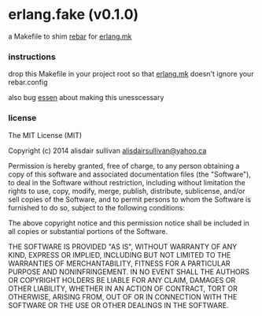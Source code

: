 erlang.fake (v0.1.0)
====================

a Makefile to shim [rebar][rebar] for [erlang.mk][erlang.mk]


### instructions ###

drop this Makefile in your project root so that
[erlang.mk][erlang.mk] doesn't ignore your rebar.config

also bug [essen][essen] about making this unesscessary


### license ###

The MIT License (MIT)

Copyright (c) 2014 alisdair sullivan <alisdairsullivan@yahoo.ca>

Permission is hereby granted, free of charge, to any person obtaining a copy
of this software and associated documentation files (the "Software"), to deal
in the Software without restriction, including without limitation the rights
to use, copy, modify, merge, publish, distribute, sublicense, and/or sell
copies of the Software, and to permit persons to whom the Software is
furnished to do so, subject to the following conditions:

The above copyright notice and this permission notice shall be included in
all copies or substantial portions of the Software.

THE SOFTWARE IS PROVIDED "AS IS", WITHOUT WARRANTY OF ANY KIND, EXPRESS OR
IMPLIED, INCLUDING BUT NOT LIMITED TO THE WARRANTIES OF MERCHANTABILITY,
FITNESS FOR A PARTICULAR PURPOSE AND NONINFRINGEMENT. IN NO EVENT SHALL THE
AUTHORS OR COPYRIGHT HOLDERS BE LIABLE FOR ANY CLAIM, DAMAGES OR OTHER
LIABILITY, WHETHER IN AN ACTION OF CONTRACT, TORT OR OTHERWISE, ARISING FROM,
OUT OF OR IN CONNECTION WITH THE SOFTWARE OR THE USE OR OTHER DEALINGS IN
THE SOFTWARE.


[rebar]: https://github.com/rebar/rebar
[erlang.mk]: https://github.com/essen/erlang.mk
[essen]: https://github.com/essen
